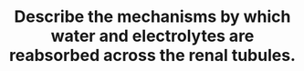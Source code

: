 ---
title: "Describe the mechanisms by which water and electrolytes are reabsorbed across the renal tubules."
entityType: SAQ
exam: PEX
college: CICM
year: 2015
sitting: A
question: 4
passRate: 33
EC_expectedDomains:
- "It was expected the answer would talk about transport “mechanisms” across membranes."
- "These would include processes such as reabsorption, diffusion, facilitated diffusion, primary and secondary active transport, endocytosis, osmosis and solvent drag."
- "The intent of the question was to have the candidate describe in the context of a classification the mechanisms by which water and electrolytes may cross a cell membrane and use the renal tubule to provide an example of each mechanism."
EC_errorsCommon:
- "Many candidates used colloquial and vague language to describe precise concepts."
- "Some candidates structured their answer as an outline of the principal mechanisms at each segment of the tubule. Thus there was repetitive reference to mechanisms without a description as requested in the question. This approach also resulted in some candidates omitting some mechanisms altogether."
---